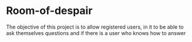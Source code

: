 # Room-of-despair
The objective of this project is to allow registered users, in it to be able to ask themselves questions and if there is a user who knows how to answer
